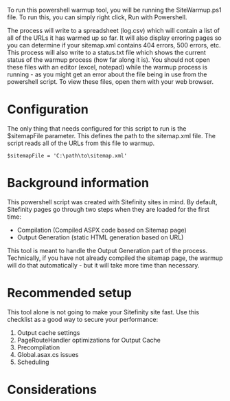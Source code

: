 To run this powershell warmup tool, you will be running the SiteWarmup.ps1 file. To run this, you can simply right click, Run with Powershell.

The process will write to a spreadsheet (log.csv) which will contain a list of all of the URLs it has warmed up so far. It will also display erroring pages so you can determine if your sitemap.xml contains 404 errors, 500 errors, etc. This process will also write to a status.txt file which shows the current status of the warmup process (how far along it is). You should not open these files with an editor (excel, notepad) while the warmup process is running - as you might get an error about the file being in use from the powershell script. To view these files, open them with your web browser.

# Configuration

The only thing that needs configured for this script to run is the $sitemapFile parameter. This defines the path to the sitemap.xml file. The script reads all of the URLs from this file to warmup.
```
$sitemapFile = 'C:\path\to\sitemap.xml'
```

# Background information

This powershell script was created with Sitefinity sites in mind. By default, Sitefinity pages go through two steps when they are loaded for the first time:

- Compilation (Compiled ASPX code based on Sitemap page)
- Output Generation (static HTML generation based on URL)

This tool is meant to handle the Output Generation part of the process. Technically, if you have not already compiled the sitemap page, the warmup will do that automatically - but it will take more time than necessary.

# Recommended setup

This tool alone is not going to make your Sitefinity site fast. Use this checklist as a good way to secure your performance:

1. Output cache settings
2. PageRouteHandler optimizations for Output Cache
3. Precompilation
4. Global.asax.cs issues
5. Scheduling

# Considerations
